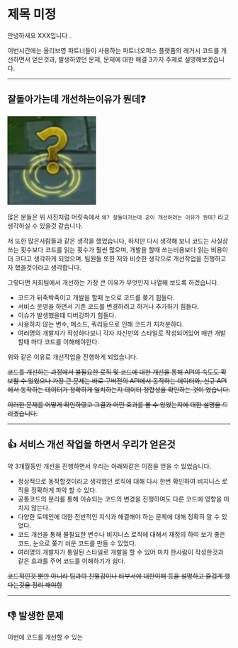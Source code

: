 # 제목 미정

안녕하세요 XXX입니다 .

이번시간에는 올리브영 파트너들이 사용하는 파트너오피스 플랫폼의 레거시 코드를 개선하면서 얻은것과, 발생하였던 문제, 문제에 대한 해결 3가지 주제로 설명해보겠습니다.

---

## 잘돌아가는데 개선하는이유가 뭔데❓

<img src="./img.png" width="200" height="200">

많은 분들은 위 사진처럼 머릿속에서 `왜? 잘돌아가는데 굳이 개선하려는 이유가 뭔데?` 라고 생각하실 수 있을것 같습니다.

저 또한 많은사람들과 같은 생각을 했었습니다, 하지만 다시 생각해 보니 코드는 사실상 쓰는 횟수보다 코드를 읽는 횟수가 훨씬 많으며, 개발을 할때 쓰는비용보다 읽는 비용이 더 크다고 생각하게 되었으며.
팀원들 또한 저와 비슷한 생각으로 개선작업을 진행하고자 했을것이라고 생각합니다.

그렇다면 저희팀에서 개선하는 가장 큰 이유가 무엇인지  나열해 보도록 하겠습니다.

- 코드가 뒤죽박죽이고 개발을 할때 눈으로 코드를 쫒기 힘들다.
- 서비스 운영을 하면서 기존 코드를 변경하려고 하거나 추가하기 힘들다.
- 이슈가 발생했을떄 디버깅하기 힘들다.
- 사용하지 않는 변수, 메소드, 쿼리등으로 인해 코드가 지저분하다.
- 여러명의 개발자가 작성하다보니 각자 자신만의 스타일로 작성되어있어 매번 개발할때 마다 코드를 이해해야한다.


위와 같은 이유로 개선작업을 진행하게 되었습니다.


~~코드를 개선하는 과정에서 불필요한 로직 및 코드에 대한 개선을 통해 API의 속도도 확보할 수 있었으나 가장 큰 문제는 바로
구버전의 API에서 동작하는 데이터와, 신규 API에서 동작하는 데이터가 정확하게 일치하는지 데이터 정합성을 확인하는 것이 었습니다.~~

~~이러한 문제를 어떻게 확인하였고 그결과 어떤 효과를 볼 수 있었는지에 대한 설명을 드리겠습니다.~~

---

## 👍 서비스 개선 작업을 하면서 우리가 얻은것

약 3개월동안 개선을 진행하면서 우리는 아래와같은 이점을 얻을 수 있었습니다.

- 정상적으로 동작할것이라고 생각했던 로직에 대해 다시 한번 확인하여 비지니스 로직을 정확하게 파악 할 수 있다.
- 공통코드의 분리를 통해 이슈되는 코드의 변경을 진행하여도 다른 코드에 영향을 미치지 않는다.
- 다양한 도메인에 대한 전반적인 지식과 해결해야 하는 문제에 대해 정확히 알 수 있었다.
- 코드 개선을 통해 불필요한 변수나 비지니스 로직에 대해서 재정의 하여 보기 좋은 코드, 눈으로 쫒기 쉬운 코드를 만들 수 있었다.
- 여러명의 개발자가 통일된 스타일로 개발을 할 수 있어 마치 한사람이 작성한것과 같은 효과를 주어 코드를 이해하기가 쉽다.


~~코드적인것 뿐만 아니라 팀과의 친밀감이나 타부서에 대한이해 등을 설명하고 즐겁게 했다는것을 정리 해야함~~ 

---


## 👎 발생한 문제 

이번에 코드를 개선할 수 있는